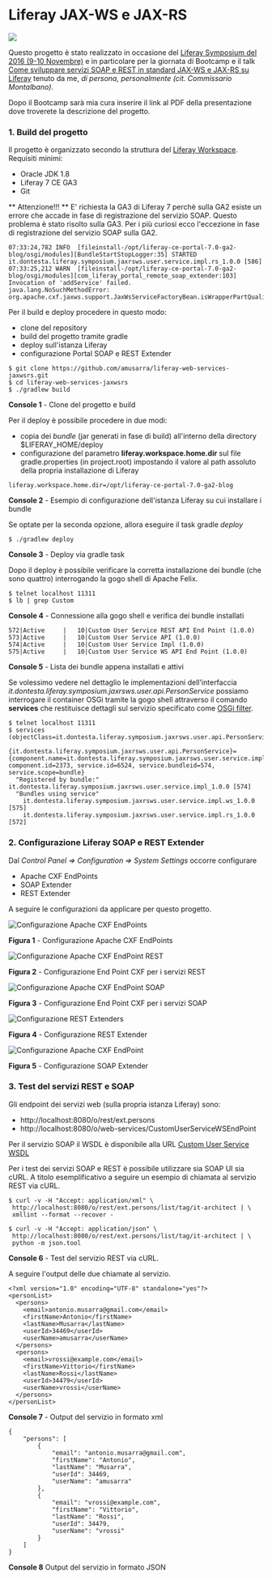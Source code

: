 # Liferay JAX-WS e JAX-RS

![](https://travis-ci.org/amusarra/liferay-web-services-jaxwsrs.svg?branch=master)

Questo progetto è stato realizzato in occasione del [Liferay Symposium del 2016 (9-10 Novembre)](https://web.liferay.com/it/web/events2016/italy/home) e in particolare per la giornata di Bootcamp e il talk [Come sviluppare servizi SOAP e REST in standard JAX-WS e JAX-RS su Liferay](https://web.liferay.com/it/web/events2016/italy/agenda) tenuto da me, _di persona, personalmente (cit. Commissario Montalbano)_.

Dopo il Bootcamp sarà mia cura inserire il link al PDF della presentazione dove troverete la descrizione del progetto.

### 1. Build del progetto
Il progetto è organizzato secondo la struttura del [Liferay Workspace](https://dev.liferay.com/develop/tutorials/-/knowledge_base/7-0/liferay-workspace). Requisiti minimi:

* Oracle JDK 1.8
* Liferay 7 CE GA3
* Git

** Attenzione!!! ** E' richiesta la GA3 di Liferay 7 perchè sulla GA2 esiste un errore che accade in fase di registrazione del servizio SOAP. Questo problema è stato risolto sulla GA3. Per i più curiosi ecco l'eccezione in fase di registrazione del servizio SOAP sulla GA2.

```
07:33:24,782 INFO  [fileinstall-/opt/liferay-ce-portal-7.0-ga2-blog/osgi/modules][BundleStartStopLogger:35] STARTED it.dontesta.liferay.symposium.jaxrsws.user.service.impl.rs_1.0.0 [586]
07:33:25,212 WARN  [fileinstall-/opt/liferay-ce-portal-7.0-ga2-blog/osgi/modules][com_liferay_portal_remote_soap_extender:103] Invocation of 'addService' failed.
java.lang.NoSuchMethodError: org.apache.cxf.jaxws.support.JaxWsServiceFactoryBean.isWrapperPartQualified(Lorg/apache/cxf/service/model/MessagePartInfo;)Z
```

Per il build e deploy procedere in questo modo:
* clone del repository
* build del progetto tramite gradle
* deploy sull'istanza Liferay
* configurazione Portal SOAP e REST Extender

```
$ git clone https://github.com/amusarra/liferay-web-services-jaxwsrs.git
$ cd liferay-web-services-jaxwsrs
$ ./gradlew build
```
**Console 1** - Clone del progetto e build

Per il deploy è possibile procedere in due modi:
* copia dei _bundle_ (jar generati in fase di build) all'interno della directory $LIFERAY_HOME/deploy
* configurazione del parametro **liferay.workspace.home.dir** sul file gradle.properties (in project.root) impostando il valore al path assoluto della propria installazione di Liferay

```
liferay.workspace.home.dir=/opt/liferay-ce-portal-7.0-ga2-blog
```
**Console 2** - Esempio di configurazione dell'istanza Liferay su cui installare i bundle

Se optate per la seconda opzione, allora eseguire il task gradle _deploy_
```
$ ./gradlew deploy
```
**Console 3** - Deploy via gradle task

Dopo il deploy è possibile verificare la corretta installazione dei bundle (che sono quattro) interrogando la gogo shell di Apache Felix.

```
$ telnet localhost 11311
$ lb | grep Custom
```
**Console 4** - Connessione alla gogo shell e verifica dei bundle installati

```
572|Active     |   10|Custom User Service REST API End Point (1.0.0)
573|Active     |   10|Custom User Service API (1.0.0)
574|Active     |   10|Custom User Service Impl (1.0.0)
575|Active     |   10|Custom User Service WS API End Point (1.0.0)
```
**Console 5** - Lista dei bundle appena installati e attivi

Se volessimo vedere nel dettaglio le implementazioni dell'interfaccia _it.dontesta.liferay.symposium.jaxrsws.user.api.PersonService_ possiamo interrogare il container OSGi tramite la gogo shell attraverso il comando **services** che restituisce dettagli sul servizio specificato come [OSGi filter](https://osgi.org/javadoc/r6/core/org/osgi/framework/Filter.html).

```
$ telnet localhost 11311
$ services (objectClass=it.dontesta.liferay.symposium.jaxrsws.user.api.PersonService)

{it.dontesta.liferay.symposium.jaxrsws.user.api.PersonService}={component.name=it.dontesta.liferay.symposium.jaxrsws.user.service.impl.PersonServiceImpl, component.id=2373, service.id=6524, service.bundleid=574, service.scope=bundle}
  "Registered by bundle:" it.dontesta.liferay.symposium.jaxrsws.user.service.impl_1.0.0 [574]
  "Bundles using service"
    it.dontesta.liferay.symposium.jaxrsws.user.service.impl.ws_1.0.0 [575]
    it.dontesta.liferay.symposium.jaxrsws.user.service.impl.rs_1.0.0 [572]
```


### 2. Configurazione Liferay SOAP e REST Extender
Dal _Control Panel => Configuration => System Settings_ occorre configurare
* Apache CXF EndPoints
* SOAP Extender
* REST Extender

A seguire le configurazioni da applicare per questo progetto.

![Configurazione Apache CXF EndPoints](http://www.dontesta.it/blog/wp-content/uploads/2014/02/CXFEndPoint_1.png)

**Figura 1** - Configurazione Apache CXF EndPoints

![Configurazione Apache CXF EndPoint REST](http://www.dontesta.it/blog/wp-content/uploads/2014/02/CXFEndPoint_2.png)

**Figura 2** - Configurazione End Point CXF per i servizi REST

![Configurazione Apache CXF EndPoint SOAP](http://www.dontesta.it/blog/wp-content/uploads/2014/02/CXFEndPoint_3.png)

**Figura 3** - Configurazione End Point CXF per i servizi SOAP


![Configurazione REST Extenders](http://www.dontesta.it/blog/wp-content/uploads/2014/02/RESTExtenders.png)

**Figura 4** - Configurazione REST Extender

![Configurazione Apache CXF EndPoint](http://www.dontesta.it/blog/wp-content/uploads/2014/02/SOAPExtenders.png)

**Figura 5** - Configurazione SOAP Extender



### 3. Test del servizi REST e SOAP
Gli endpoint dei servizi web (sulla propria istanza Liferay) sono:

* http://localhost:8080/o/rest/ext.persons
* http://localhost:8080/o/web-services/CustomUserServiceWSEndPoint

Per il servizio SOAP il WSDL è disponibile alla URL [Custom User Service WSDL](http://localhost:8080/o/web-services/CustomUserServiceWSEndPoint?wsdl)

Per i test dei servizi SOAP e REST è possibile utilizzare sia SOAP UI sia cURL. A titolo esemplificativo a seguire un esempio di chiamata al servizio REST via cURL.

```
$ curl -v -H "Accept: application/xml" \
 http://localhost:8080/o/rest/ext.persons/list/tag/it-architect | \
 xmllint --format --recover -

$ curl -v -H "Accept: application/json" \
 http://localhost:8080/o/rest/ext.persons/list/tag/it-architect | \
 python -m json.tool
```
**Console 6** - Test del servizio REST via cURL.

A seguire l'output delle due chiamate al servizio.

```
<?xml version="1.0" encoding="UTF-8" standalone="yes"?>
<personList>
  <persons>
    <email>antonio.musarra@gmail.com</email>
    <firstName>Antonio</firstName>
    <lastName>Musarra</lastName>
    <userId>34469</userId>
    <userName>amusarra</userName>
  </persons>
  <persons>
    <email>vrossi@example.com</email>
    <firstName>Vittorio</firstName>
    <lastName>Rossi</lastName>
    <userId>34479</userId>
    <userName>vrossi</userName>
  </persons>
</personList>
```
**Console 7** - Output del servizio in formato xml

```
{
    "persons": [
        {
            "email": "antonio.musarra@gmail.com",
            "firstName": "Antonio",
            "lastName": "Musarra",
            "userId": 34469,
            "userName": "amusarra"
        },
        {
            "email": "vrossi@example.com",
            "firstName": "Vittorio",
            "lastName": "Rossi",
            "userId": 34479,
            "userName": "vrossi"
        }
    ]
}
```
**Console 8** Output del servizio in formato JSON
